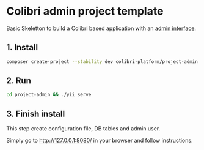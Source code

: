 # Colibri admin project template

Basic Skeletton to build a Colibri based application with an [admin interface](https://github.com/ColibriPlatform/admin).

## 1. Install

```bash
composer create-project --stability dev colibri-platform/project-admin
```

## 2. Run

```bash
cd project-admin && ./yii serve
```

## 3. Finish install

This step create configuration file, DB tables and admin user.

Simply go to http://127.0.0.1:8080/ in your browser and follow instructions.
